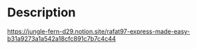 
# Description

https://jungle-fern-d29.notion.site/rafat97-express-made-easy-b31a9273a1a542a18cfc891c7b7c4c44
